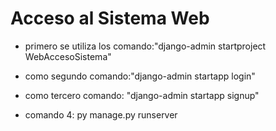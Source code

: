 # Acceso al Sistema Web
- primero se utiliza los comando:"django-admin startproject WebAccesoSistema"
- como segundo comando:"django-admin startapp login"
- como tercero comando: "django-admin startapp signup"
 
- comando 4: py manage.py runserver
